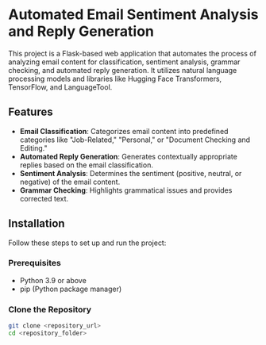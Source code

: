 # Automated Email Sentiment Analysis and Reply Generation

This project is a Flask-based web application that automates the process of analyzing email content for classification, sentiment analysis, grammar checking, and automated reply generation. It utilizes natural language processing models and libraries like Hugging Face Transformers, TensorFlow, and LanguageTool.

## Features

- **Email Classification**: Categorizes email content into predefined categories like "Job-Related," "Personal," or "Document Checking and Editing."
- **Automated Reply Generation**: Generates contextually appropriate replies based on the email classification.
- **Sentiment Analysis**: Determines the sentiment (positive, neutral, or negative) of the email content.
- **Grammar Checking**: Highlights grammatical issues and provides corrected text.

## Installation

Follow these steps to set up and run the project:

### Prerequisites

- Python 3.9 or above
- pip (Python package manager)

### Clone the Repository

```bash
git clone <repository_url>
cd <repository_folder>
